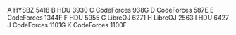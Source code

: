 A 	HYSBZ 5418
B 	HDU 3930
C 	CodeForces 938G
D 	CodeForces 587E
E 	CodeForces 1344F
F 	HDU 5955
G 	LibreOJ 6271
H 	LibreOJ 2563
I 	HDU 6427
J 	CodeForces 1101G
K 	CodeForces 1100F